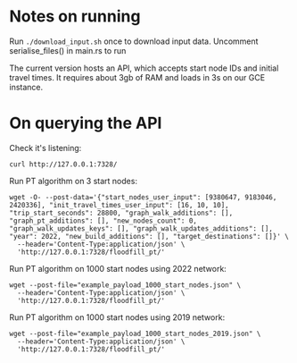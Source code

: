# Notes on running

Run `./download_input.sh` once to download input data. Uncomment serialise_files() in main.rs to run

The current version hosts an API, which accepts start node IDs and initial travel times. It requires about 3gb of RAM and loads in 3s on our GCE instance.


# On querying the API

Check it's listening:
```
curl http://127.0.0.1:7328/
```

Run PT algorithm on 3 start nodes: 
```
wget -O- --post-data='{"start_nodes_user_input": [9380647, 9183046, 2420336], "init_travel_times_user_input": [16, 10, 10], "trip_start_seconds": 28800, "graph_walk_additions": [], "graph_pt_additions": [], "new_nodes_count": 0, "graph_walk_updates_keys": [], "graph_walk_updates_additions": [], "year": 2022, "new_build_additions": [], "target_destinations": []}' \
  --header='Content-Type:application/json' \
  'http://127.0.0.1:7328/floodfill_pt/'
```

Run PT algorithm on 1000 start nodes using 2022 network: 
```
wget --post-file="example_payload_1000_start_nodes.json" \
  --header='Content-Type:application/json' \
  'http://127.0.0.1:7328/floodfill_pt/'
```


Run PT algorithm on 1000 start nodes using 2019 network: 
```
wget --post-file="example_payload_1000_start_nodes_2019.json" \
  --header='Content-Type:application/json' \
  'http://127.0.0.1:7328/floodfill_pt/'
```
